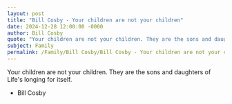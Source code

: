 ```yaml
---
layout: post
title: "Bill Cosby - Your children are not your children"
date: 2024-12-28 12:00:00 -0000
author: Bill Cosby
quote: "Your children are not your children. They are the sons and daughters of Life's longing for itself."
subject: Family
permalink: /Family/Bill Cosby/Bill Cosby - Your children are not your children
---
```


Your children are not your children. They are the sons and daughters of Life's longing for itself.

- Bill Cosby
